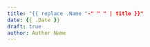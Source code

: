 ```yaml
---
title: "{{ replace .Name "-" " " | title }}"
date: {{ .Date }}
draft: true
author: Author Name
---
```

